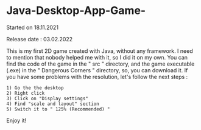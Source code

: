 # Java-Desktop-App-Game-


Started on 18.11.2021

Release date : 03.02.2022

This is my first 2D game created with Java, without any framework. I need to mention that nobody helped me with it, so I did it on my own.
You can find the code of the game in the " src " directory, and the game executable (.exe) in the " Dangerous Corners " directory, so, you can download it.
If you have some problems with the resolution, let's follow the next steps :

    1) Go the the desktop
    2) Right click
    3) Click on "Display settings"
    4) Find "scale and layout" section
    5) Switch it to " 125% (Recommended) "

Enjoy it!
